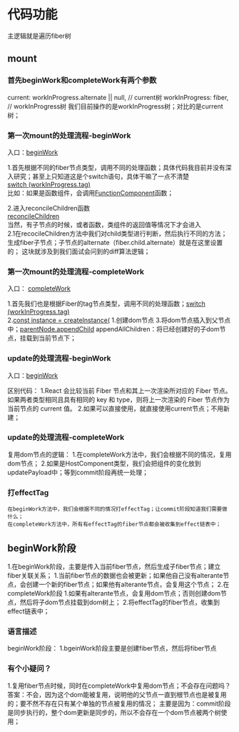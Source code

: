 # 代码功能

主逻辑就是遍历fiber树

## mount

### 首先beginWork和completeWork有两个参数

  current: workInProgress.alternate || null, // current树
  workInProgress: fiber, // workInProgress树
  我们目前操作的是workInProgress树；对比的是current树；

### 第一次mount的处理流程-beginWork

入口：[beginWork](./beginWork.ts#L3077)

1.首先根据不同的fiber节点类型，调用不同的处理函数；具体代码我目前并没有深入研究；甚至上只知道这是个switch语句，具体干嘛了一点不清楚 <br/>
 [switch (workInProgress.tag)](./beginWork.ts#L3298) <br>
    比如：如果是函数组件，会调用[FunctionComponent](./beginWork.ts#L3317)函数；<br/>

 2.进入reconcileChildren函数<br/>
  [reconcileChildren](./beginWork.ts#L1122) <br>
    当然，有子节点的时候，或者函数，类组件的返回值等情况下才会进入<br/>
    2.1在recocileChildren方法中我们对child类型进行判断，然后执行不同的方法；<br/>
        生成fiber子节点；子节点的alternate（fiber.child.alternate）就是在这里设置的；
        这块就涉及到我们面试会问到的diff算法逻辑；

### 第一次mount的处理流程-completeWork

入口： [completeWork](./completeWork.ts#L675)

1.首先我们也是根据Fiber的tag节点类型，调用不同的处理函数；[switch (workInProgress.tag)](./completeWork.ts#L682)<br/>
2.[const instance = createInstance(](./completeWork.ts#L795)
  1.创建dom节点
3.将dom节点插入到父节点中；[parentNode.appendChild](./completeWork.ts#L802)
  appendAllChildren：将已经创建好的子dom节点，挂载到当前节点下；
  
### update的处理流程-beginWork

入口：[beginWork](./beginWork.ts#L3077)

  区别代码：
    1.React 会比较当前 Fiber 节点和其上一次渲染所对应的 Fiber 节点。如果两者类型相同且具有相同的 key 和 type，则将上一次渲染的 Fiber 节点作为当前节点的 current 值。
    2.如果可以直接使用，就直接使用current节点；不用新建；

### update的处理流程-completeWork

  复用dom节点的逻辑：
    1.在completeWork方法中，我们会根据不同的情况，复用dom节点；
    2.如果是HostComponent类型，我们会把组件的变化放到updatePayload中；等到commit阶段再统一处理；

### 打effectTag

    在beginWork方法中，我们会根据不同的情况打effectTag；让commit阶段知道我们需要做什么；
    在completeWork方法中，所有有effectTag的fiber节点都会被收集到effect链表中；

## beginWork阶段

1.在beginWork阶段，主要是传入当前fiber节点，然后生成子fiber节点；建立fiber关联关系；
    1.当前fiber节点的数据也会被更新；如果他自己没有alterante节点，会创建一个新的fiber节点；如果他有alterante节点，会复用这个节点；
2.在completeWork阶段
  1.如果有alterante节点，会复用dom节点；否则创建dom节点，然后将子dom节点挂载到dom树上；
  2.将effectTag的fiber节点，收集到effect链表中；

### 语言描述

  beginWork阶段：
    1.bgeinWork阶段主要是创建fiber节点，然后将fiber节点

### 有个小疑问？
  
  1.复用fiber节点时候，同时在completeWork中复用dom节点；不会存在问题吗？
    答案：不会，因为这个dom能被复用，说明他的父节点一直到根节点也是被复用的；要不然不存在只有某个单独的节点被复用的情况；
    主要是因为：commit阶段是同步执行的，整个dom更新是同步的，所以不会存在一个dom节点被两个树使用；
